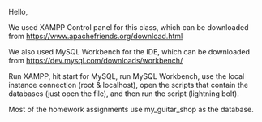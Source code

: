 Hello,

We used XAMPP Control panel for this class, which can be downloaded from https://www.apachefriends.org/download.html

We also used MySQL Workbench for the IDE, which can be downloaded from https://dev.mysql.com/downloads/workbench/

Run XAMPP, hit start for MySQL, run MySQL Workbench, use the local instance connection (root & localhost), open the scripts that contain the databases (just open the file), and then run the script (lightning bolt).

Most of the homework assignments use my_guitar_shop as the database.


